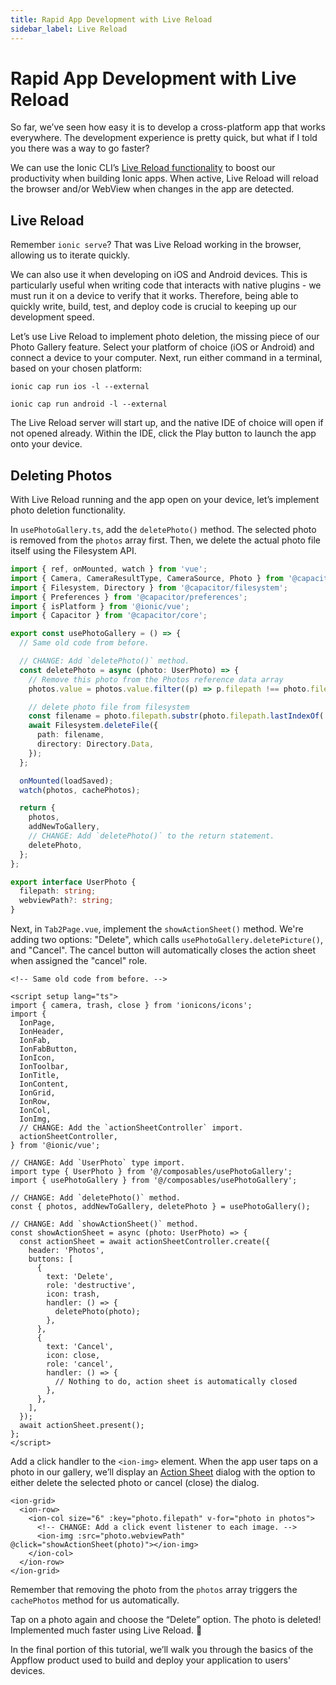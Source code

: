 ```yaml
---
title: Rapid App Development with Live Reload
sidebar_label: Live Reload
---
```


<head>
  <title>Rapid App Development with Live Reload with Vue | Ionic Capacitor Camera</title>
  <meta
    name="description"
    content="Use the Ionic CLI’s Live Reload functionality to boost your productivity when building Ionic apps. Learn how you can utilize rapid app development."
  />
</head>

# Rapid App Development with Live Reload

So far, we’ve seen how easy it is to develop a cross-platform app that works everywhere. The development experience is pretty quick, but what if I told you there was a way to go faster?

We can use the Ionic CLI’s [Live Reload functionality](../../cli/livereload.md) to boost our productivity when building Ionic apps. When active, Live Reload will reload the browser and/or WebView when changes in the app are detected.

## Live Reload

Remember `ionic serve`? That was Live Reload working in the browser, allowing us to iterate quickly.

We can also use it when developing on iOS and Android devices. This is particularly useful when writing code that interacts with native plugins - we must run it on a device to verify that it works. Therefore, being able to quickly write, build, test, and deploy code is crucial to keeping up our development speed.

Let’s use Live Reload to implement photo deletion, the missing piece of our Photo Gallery feature. Select your platform of choice (iOS or Android) and connect a device to your computer. Next, run either command in a terminal, based on your chosen platform:

```shell
ionic cap run ios -l --external

ionic cap run android -l --external
```

The Live Reload server will start up, and the native IDE of choice will open if not opened already. Within the IDE, click the Play button to launch the app onto your device.

## Deleting Photos

With Live Reload running and the app open on your device, let’s implement photo deletion functionality.

In `usePhotoGallery.ts`, add the `deletePhoto()` method. The selected photo is removed from the `photos` array first. Then, we delete the actual photo file itself using the Filesystem API.

```ts
import { ref, onMounted, watch } from 'vue';
import { Camera, CameraResultType, CameraSource, Photo } from '@capacitor/camera';
import { Filesystem, Directory } from '@capacitor/filesystem';
import { Preferences } from '@capacitor/preferences';
import { isPlatform } from '@ionic/vue';
import { Capacitor } from '@capacitor/core';

export const usePhotoGallery = () => {
  // Same old code from before.

  // CHANGE: Add `deletePhoto()` method.
  const deletePhoto = async (photo: UserPhoto) => {
    // Remove this photo from the Photos reference data array
    photos.value = photos.value.filter((p) => p.filepath !== photo.filepath);

    // delete photo file from filesystem
    const filename = photo.filepath.substr(photo.filepath.lastIndexOf('/') + 1);
    await Filesystem.deleteFile({
      path: filename,
      directory: Directory.Data,
    });
  };

  onMounted(loadSaved);
  watch(photos, cachePhotos);

  return {
    photos,
    addNewToGallery,
    // CHANGE: Add `deletePhoto()` to the return statement.
    deletePhoto,
  };
};

export interface UserPhoto {
  filepath: string;
  webviewPath?: string;
}
```

Next, in `Tab2Page.vue`, implement the `showActionSheet()` method. We're adding two options: "Delete", which calls `usePhotoGallery.deletePicture()`, and "Cancel". The cancel button will automatically closes the action sheet when assigned the "cancel" role.

```vue
<!-- Same old code from before. -->

<script setup lang="ts">
import { camera, trash, close } from 'ionicons/icons';
import {
  IonPage,
  IonHeader,
  IonFab,
  IonFabButton,
  IonIcon,
  IonToolbar,
  IonTitle,
  IonContent,
  IonGrid,
  IonRow,
  IonCol,
  IonImg,
  // CHANGE: Add the `actionSheetController` import.
  actionSheetController,
} from '@ionic/vue';

// CHANGE: Add `UserPhoto` type import.
import type { UserPhoto } from '@/composables/usePhotoGallery';
import { usePhotoGallery } from '@/composables/usePhotoGallery';

// CHANGE: Add `deletePhoto()` method.
const { photos, addNewToGallery, deletePhoto } = usePhotoGallery();

// CHANGE: Add `showActionSheet()` method.
const showActionSheet = async (photo: UserPhoto) => {
  const actionSheet = await actionSheetController.create({
    header: 'Photos',
    buttons: [
      {
        text: 'Delete',
        role: 'destructive',
        icon: trash,
        handler: () => {
          deletePhoto(photo);
        },
      },
      {
        text: 'Cancel',
        icon: close,
        role: 'cancel',
        handler: () => {
          // Nothing to do, action sheet is automatically closed
        },
      },
    ],
  });
  await actionSheet.present();
};
</script>
```

Add a click handler to the `<ion-img>` element. When the app user taps on a photo in our gallery, we’ll display an [Action Sheet](../../api/action-sheet.md) dialog with the option to either delete the selected photo or cancel (close) the dialog.

```vue
<ion-grid>
  <ion-row>
    <ion-col size="6" :key="photo.filepath" v-for="photo in photos">
      <!-- CHANGE: Add a click event listener to each image. -->
      <ion-img :src="photo.webviewPath" @click="showActionSheet(photo)"></ion-img>
    </ion-col>
  </ion-row>
</ion-grid>
```

Remember that removing the photo from the `photos` array triggers the `cachePhotos` method for us automatically.

Tap on a photo again and choose the “Delete” option. The photo is deleted! Implemented much faster using Live Reload. 💪

In the final portion of this tutorial, we’ll walk you through the basics of the Appflow product used to build and deploy your application to users' devices.
